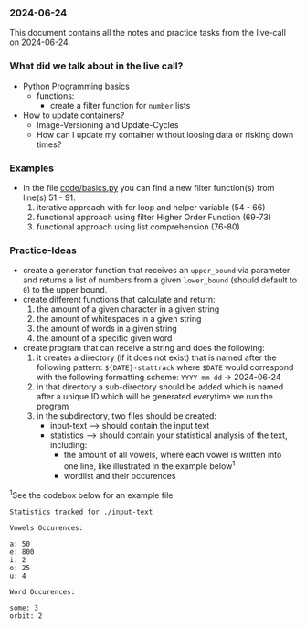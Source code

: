 ### 2024-06-24

This document contains all the notes and practice tasks from the live-call on 2024-06-24.

### What did we talk about in the live call?

- Python Programming basics
    - functions:
        - create a filter function for `number` lists
- How to update containers?
    - Image-Versioning and Update-Cycles
    - How can I update my container without loosing data or risking down times?

### Examples

- In the file [code/basics.py](./code/basics.py) you can find a new filter function(s) from line(s) 51 - 91.
    1. iterative approach with for loop and helper variable (54 - 66)
    2. functional approach using filter Higher Order Function (69-73)
    3. functional approach using list comprehension (76-80)

### Practice-Ideas

- create a generator function that receives an `upper_bound` via parameter and returns a list of numbers from a given `lower_bound` (should default to `0`) to the upper bound.
- create different functions that calculate and return:
    1. the amount of a given character in a given string
    1. the amount of whitespaces in a given string
    1. the amount of words in a given string
    1. the amount of a specific given word
- create program that can receive a string and does the following:
    1. it creates a directory (if it does not exist) that is named after the following pattern: `${DATE}-stattrack` where `$DATE` would correspond with the following formatting scheme: `YYYY-mm-dd` -> 2024-06-24
    1. in that directory a sub-directory should be added which is named after a unique ID which will be generated everytime we run the program
    1. in the subdirectory, two files should be created:
        - input-text --> should contain the input text
        - statistics --> should contain your statistical analysis of the text, including:
            - the amount of all vowels, where each vowel is written into one line, like illustrated in the example below<sup>1</sup>
            - wordlist and their occurences

<sup>1</sup>See the codebox below for an example file
```plain
Statistics tracked for ./input-text

Vowels Occurences:

a: 50
e: 800
i: 2
o: 25
u: 4

Word Occurences:

some: 3
orbit: 2
```